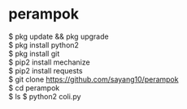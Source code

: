 # perampok

$ pkg update && pkg upgrade                   
$ pkg install python2                     
$ pkg install git                     
$ pip2 install mechanize                    
$ pip2 install requests                    
$ git clone https://github.com/sayang10/perampok                   
$ cd perampok                                
$ ls
$ python2 coli.py
